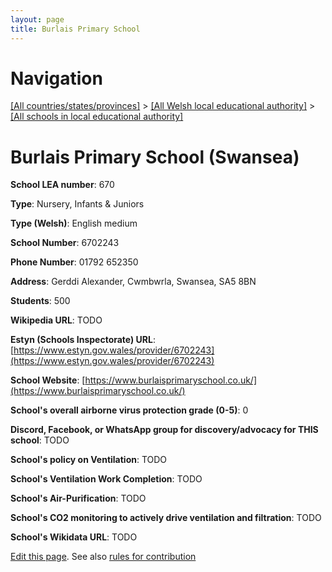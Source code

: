 ```yaml
---
layout: page
title: Burlais Primary School
---
```

# Navigation

[[All countries/states/provinces]](../../..) > [[All Welsh local educational authority]](../..) > [[All schools in local educational authority]](..)

# Burlais Primary School (Swansea)

**School LEA number**: 670

**Type**: Nursery, Infants & Juniors

**Type (Welsh)**: English medium

**School Number**: 6702243

**Phone Number**: 01792 652350

**Address**: Gerddi Alexander, Cwmbwrla, Swansea, SA5 8BN

**Students**: 500

**Wikipedia URL**: TODO

**Estyn (Schools Inspectorate) URL**: [https://www.estyn.gov.wales/provider/6702243](https://www.estyn.gov.wales/provider/6702243)

**School Website**: [https://www.burlaisprimaryschool.co.uk/](https://www.burlaisprimaryschool.co.uk/)

**School's overall airborne virus protection grade (0-5)**: 0

**Discord, Facebook, or WhatsApp group for discovery/advocacy for THIS school**: TODO

**School's policy on Ventilation**: TODO

**School's Ventilation Work Completion**: TODO

**School's Air-Purification**: TODO

**School's CO2 monitoring to actively drive ventilation and filtration**: TODO

**School's Wikidata URL**: TODO




[Edit this page](https://github.com/VentilationProject/Wales/edit/prif/./Swansea/Burlais_Primary_School.md). See also [rules for contribution](../../../contribution-rules/)
